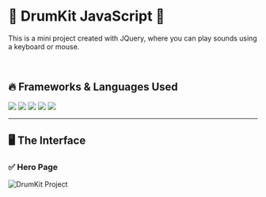 # 🥁 DrumKit JavaScript 🥁

This is a mini project created with JQuery, where you can play sounds using a keyboard or mouse.

<br>

## 🔥 Frameworks & Languages Used

<img src="https://img.shields.io/badge/JavaScript-323330?style=for-the-badge&logo=javascript&logoColor=F7DF1E" /> <img src="https://img.shields.io/badge/HTML5-E34F26?style=for-the-badge&logo=html5&logoColor=white" /> <img src="https://img.shields.io/badge/CSS3-1572B6?style=for-the-badge&logo=css3&logoColor=white" />
<img src="https://img.shields.io/badge/Bootstrap-563D7C?style=for-the-badge&logo=bootstrap&logoColor=white" />
<img src="https://img.shields.io/badge/jQuery-0769AD?style=for-the-badge&logo=jquery&logoColor=white" />

<hr>

## 🖥️ The Interface

### ✅ Hero Page

![DrumKit Project](https://user-images.githubusercontent.com/74038190/219848681-7323fa9d-cfcc-438a-9e9c-8308526cbfd6.png)
